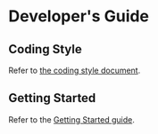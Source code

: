 Developer's Guide
=================

Coding Style
------------

Refer to [the coding style document](coding-style.md).

Getting Started
---------------

Refer to the [Getting Started guide](getting-started.md).
